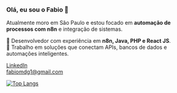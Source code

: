 ### Olá, eu sou o Fabio 👋
Atualmente moro em São Paulo e estou focado em **automação de processos com n8n** e integração de sistemas.

💼 Desenvolvedor com experiência em **n8n, Java, PHP e React JS**.  
🔗 Trabalho em soluções que conectam APIs, bancos de dados e automações inteligentes.

<a href="https://www.linkedin.com/in/fabiomdg1/" rel="nofollow">LinkedIn</a><br>
<a href="mailto:fabiomdg1@gmail.com">fabiomdg1@gmail.com</a>

[![Top Langs](https://github-readme-stats.vercel.app/api/top-langs/?username=fabiomdg1&layout=compact&theme=holi )](https://github.com/anuraghazra/github-readme-stats)

<!--
![Anurag's GitHub stats](https://github-readme-stats.vercel.app/api?username=fabiomdg1&show_icons=true&theme=holi)

**fabiomdg1/fabiomdg1** is a ✨ _special_ ✨ repository because its `README.md` (this file) appears on your GitHub profile.

Here are some ideias para complementar:

- 🔭 Atualmente trabalhando com automações no n8n
- 🌱 Aprofundando em integrações com APIs e bancos de dados
- 💬 Pergunte-me sobre automações, integrações e boas práticas no n8n
- 📫 Contato: fabiomdg1@gmail.com
-->
